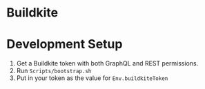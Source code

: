 # Buildkite

# Development Setup

1. Get a Buildkite token with both GraphQL and REST permissions.
2. Run `Scripts/bootstrap.sh`
3. Put in your token as the value for `Env.buildkiteToken`
